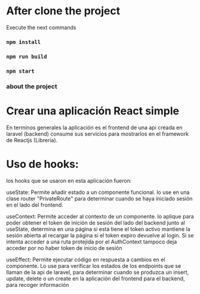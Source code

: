 # After clone the project

Execute the next commands

### `npm install`

### `npm run build`

### `npm start`

### about the project
# Crear una aplicación React simple
En terminos generales la aplicación es el frontend de una api creada en laravel (backend)
consume sus servicios para mostrarlos en el framework de Reactjs (Libreria).

# Uso de hooks:
los hooks que se usaron en esta aplicación fueron:

useState: Permite añadir estado a un componente funcional.
lo use en una clase router "PrivateRoute" para determinar cuando se haya iniciado sesión en el lado del frontend.

useContext: Permite acceder al contexto de un componente. lo aplique para poder obtener el token de inición 
de sesión del lado del backend junto al useState, determina en una página si esta tiene el token activo mantiene la sesión abierta al recargar la página si el token expiro devuelve al login. Si se intenta acceder 
a una ruta protejida por el AuthContext tampoco deja acceder por no haber token de inicio de sesión

useEffect: Permite ejecutar código en respuesta a cambios en el componente.
Lo use para verificar los estados de los endpoints que se llaman de la api de laravel, para determinar cuando se produzca un insert, update, delete o un create en la aplicación del frontend para el backend, para recoger información

